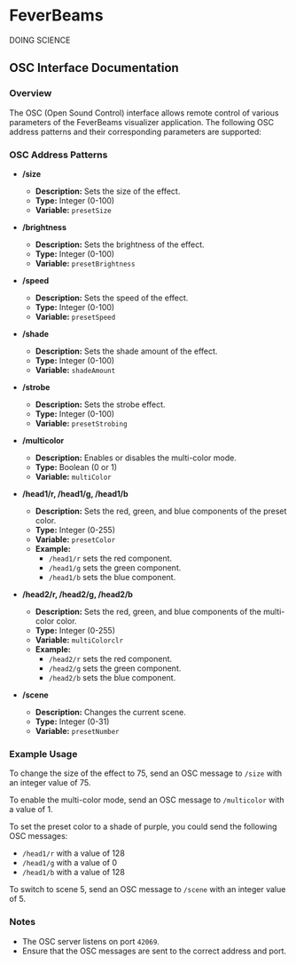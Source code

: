 # FeverBeams
 DOING SCIENCE

## OSC Interface Documentation

### Overview
The OSC (Open Sound Control) interface allows remote control of various parameters of the FeverBeams visualizer application. The following OSC address patterns and their corresponding parameters are supported:

### OSC Address Patterns

- **/size**
  - **Description:** Sets the size of the effect.
  - **Type:** Integer (0-100)
  - **Variable:** `presetSize`

- **/brightness**
  - **Description:** Sets the brightness of the effect.
  - **Type:** Integer (0-100)
  - **Variable:** `presetBrightness`

- **/speed**
  - **Description:** Sets the speed of the effect.
  - **Type:** Integer (0-100)
  - **Variable:** `presetSpeed`

- **/shade**
  - **Description:** Sets the shade amount of the effect.
  - **Type:** Integer (0-100)
  - **Variable:** `shadeAmount`

- **/strobe**
  - **Description:** Sets the strobe effect.
  - **Type:** Integer (0-100)
  - **Variable:** `presetStrobing`

- **/multicolor**
  - **Description:** Enables or disables the multi-color mode.
  - **Type:** Boolean (0 or 1)
  - **Variable:** `multiColor`

- **/head1/r, /head1/g, /head1/b**
  - **Description:** Sets the red, green, and blue components of the preset color.
  - **Type:** Integer (0-255)
  - **Variable:** `presetColor`
  - **Example:**
    - `/head1/r` sets the red component.
    - `/head1/g` sets the green component.
    - `/head1/b` sets the blue component.

- **/head2/r, /head2/g, /head2/b**
  - **Description:** Sets the red, green, and blue components of the multi-color color.
  - **Type:** Integer (0-255)
  - **Variable:** `multiColorclr`
  - **Example:**
    - `/head2/r` sets the red component.
    - `/head2/g` sets the green component.
    - `/head2/b` sets the blue component.

- **/scene**
  - **Description:** Changes the current scene.
  - **Type:** Integer (0-31)
  - **Variable:** `presetNumber`

### Example Usage

To change the size of the effect to 75, send an OSC message to `/size` with an integer value of 75.

To enable the multi-color mode, send an OSC message to `/multicolor` with a value of 1.

To set the preset color to a shade of purple, you could send the following OSC messages:
- `/head1/r` with a value of 128
- `/head1/g` with a value of 0
- `/head1/b` with a value of 128

To switch to scene 5, send an OSC message to `/scene` with an integer value of 5.

### Notes
- The OSC server listens on port `42069`.
- Ensure that the OSC messages are sent to the correct address and port.